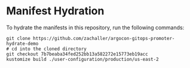 # Manifest Hydration

To hydrate the manifests in this repository, run the following commands:

```shell
git clone https://github.com/zachaller/argocon-gitops-promoter-hydrate-demo
# cd into the cloned directory
git checkout 7b7beaba34fed252bb13a582272e15773eb19acc
kustomize build ./user-configuration/production/us-east-2
```
